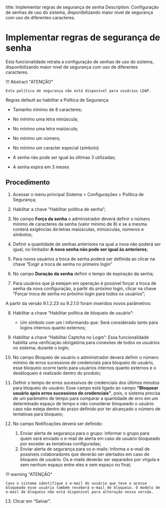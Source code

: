 title: Implementar regras de segurança de senha
Description: Configuração de senhas de uso do sistema, disponibilizando maior nível de segurança com uso de diferentes caracteres.
# Implementar regras de segurança de senha

Esta funcionalidade retrata a configuração de senhas de uso do sistema,
disponibilizando maior nível de segurança com uso de diferentes caracteres.

!!! Abstract "ATENÇÃO"

    Esta política de segurança não está disponível para usuários LDAP.
     

Regras default ao habilitar a Política de Segurança:

-   Tamanho mínimo de 8 caracteres;

-   No mínimo uma letra minúscula;

-   No mínimo uma letra maiúscula;

-   No mínimo um número;

-   No mínimo um caracter especial (símbolo)

-   A senha não pode ser igual às últimas 3 utilizadas;

-   A senha expira em 3 meses

Procedimento
------------

1.  Acessar o menu principal Sistema \> Configurações \> Política de Segurança;

2.  Habilitar a chave “Habilitar política de senha”;

3.  No campo **Força da senha** o administrador deverá definir o número mínimo
    de caracteres da senha (valor mínimo de 8) e se a mesma conterá exigências
    de:letras maiúsculas, minúsculas, números e símbolos;

4.  Definir a quantidade de senhas anteriores na qual a nova não poderá ser
    igual, no limitador **A nova senha não pode ser igual às anteriores**;

5.  Para novos usuários a troca de senha poderá ser definida ao clicar na chave
    “Exigir a troca de senha no primeiro login”

6.  No campo **Duração da senha** definir o tempo de expiração da senha;

7.  Para usuários que já estejam em operação é possível forçar a troca de senha
    da nova configuração, a partir do próximo login, clicar na chave “Forçar
    troca de senha no próximo login para todos os usuários”;

A partir da versão 9.1.2.23 ou 9.2.1.0 foram inseridos novos parâmetros:

8.  Habilitar a chave “Habilitar política de bloqueio de usuário”:
    
    - Um símbolo com um i informando que: Será considerado tanto para logins internos quanto externos;
        
9.  Habilitar a chave “Habilitar Captcha no Login”: Essa funcionalidade habilita uma verificação obrigatória para conexões de todos os usuários no sistema; durante o login;    

10.  No campo Bloqueio de usuário o administrador deverá definir o número mínimo de erros sucessivos de credenciais para bloqueio do usuário, esse bloqueio ocorre tanto para usuários internos quanto externos e o desbloqueio é realizado dentro do produto;  

11.  Definir o tempo de erros sucessivos de credenciais dos últimos minutos para bloqueio do usuário: Esse campo está ligado ao campo **“Bloquear usuário após erros sucessivos de credenciais”**, pois, o sistema precisa de um parâmetro de tempo para comparar a quantidade de erro em um determinado espaço de tempo e não considerar bloqueado o usuário caso não esteja dentro do prazo definido por ter alcançado o número de tentativas para bloqueio;  

12.  No campo Notificações deverá ser definido:
        1. Enviar alerta de segurança para o grupo: Informar o grupo para quem será enviado o e-mail de alerta em caso de usuário bloqueado por exceder as tentativas configuradas;
        2. Enviar alerta de segurança para os e-mails: Informa o e-mail de possíveis colaboradores que deverão ser alertados em caso de bloqueio de usuário. Os e-mails deverão ser separados por vírgula e sem nenhum espaço entre eles e sem espaço no final;
        
!!! warning "ATENÇÃO"
        
    Caso o sistema identifique o e-mail do usuário que teve o acesso bloqueado esse usuário também receberá e-mail de bloqueio. O modelo de e-mail de bloqueio não está disponível para alteração nessa versão. 

13.  Clicar em “Salvar”.
